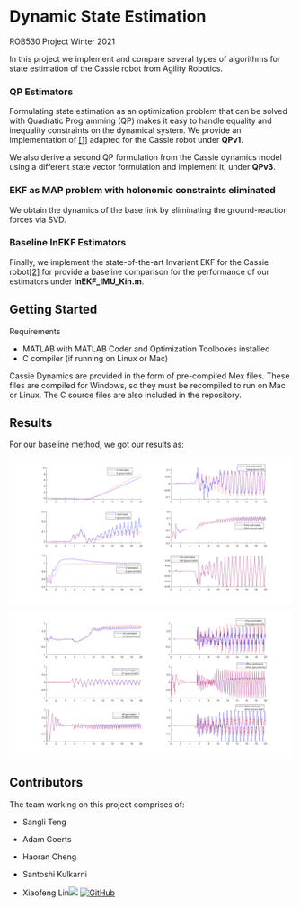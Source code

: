 # Dynamic State Estimation
ROB530 Project Winter 2021

In this project we implement and compare several types of algorithms for state estimation of the Cassie robot from Agility Robotics. 

### QP Estimators

Formulating state estimation as an optimization problem that can be solved with Quadratic Programming (QP) makes it easy to handle equality and 
inequality constraints on the dynamical system. We provide an implementation of [\[1\]](https://ieeexplore.ieee.org/document/6942679) adapted for the 
Cassie robot under **QPv1**.

We also derive a second QP formulation from the Cassie dynamics model using a different state vector formulation and implement it, under **QPv3**. 

### EKF as MAP problem with holonomic constraints eliminated

We obtain the dynamics of the base link by eliminating the ground-reaction forces via SVD. 

### Baseline InEKF Estimators

Finally, we implement the state-of-the-art Invariant EKF for the Cassie robot[\[2\]](https://arxiv.org/abs/2104.04238) for provide a baseline comparison for the performance of our estimators under **InEKF_IMU_Kin.m**.

## Getting Started

Requirements
* MATLAB with MATLAB Coder and Optimization Toolboxes installed
* C compiler (if running on Linux or Mac)

Cassie Dynamics are provided in the form of pre-compiled Mex files. These files are compiled for Windows, so they must be recompiled to run on Mac or Linux.
The C source files are also included in the repository.

## Results

For our baseline method, we got our results as:

![p_plot](image/p_plot.png)

![v_plot](image/v_plot.png)

## Contributors

The team working on this project comprises of:

- Sangli Teng

- Adam Goerts

- Haoran Cheng

- Santoshi Kulkarni

- Xiaofeng Lin[<img src="https://img.shields.io/badge/LinkedIn-0077B5?style=for-the-badge&logo=linkedin&logoColor=white" />](www.linkedin.com/in/xiaofenglin) [<img alt="GitHub" src="https://img.shields.io/badge/github%20-%23121011.svg?&style=for-the-badge&logo=github&logoColor=white"/>](https://github.com/potBagMeat)

